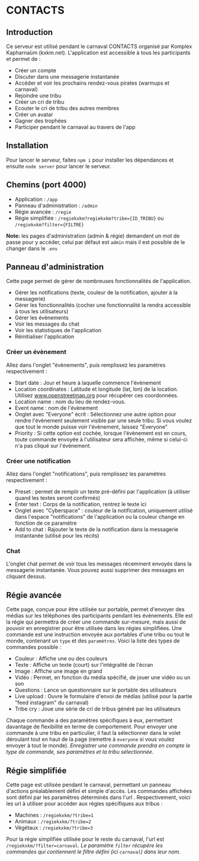 
# CONTACTS

## Introduction

Ce serveur est utilisé pendant le carnaval CONTACTS organisé par Komplex Kapharnaüm (kxkm.net). L'application est accessible à tous les participants et permet de :

- Créer un compte
- Discuter dans une messagerie instantanée
- Accéder et voir les prochains rendez-vous pirates (warmups et carnaval)
- Rejoindre une tribu
- Créer un cri de tribu
- Ecouter le cri de tribu des autres membres
- Créer un avatar
- Gagner des trophées
- Participer pendant le carnaval au travers de l'app

## Installation
Pour lancer le serveur, faites `npm i` pour installer les dépendances et ensuite `node server` pour lancer le serveur. 

## Chemins (port 4000)
- Application : `/app`
- Panneau d'administration : `/admin`
- Régie avancée : `/regie`
- Régie simplifiée : `/regiekxkm?regiekxkm?tribe={ID_TRIBU}` ou `/regiekxkm?filter={FILTRE}`

**Note:** les pages d'administration (admin & régie) demandent un mot de passe pour y accéder, celui par défaut est `admin` mais il est possible de le changer dans le `.env`

## Panneau d'administration

Cette page permet de gérer de nombreuses fonctionnalités de l'application.

- Gérer les notifications (texte, couleur de la notification, ajouter à la messagerie)
- Gérer les fonctionnalités (cocher une fonctionnalité la rendra accessible à tous les utilisateurs)
- Gérer les évènements
- Voir les messages du chat
- Voir les statistiques de l'application
- Réinitialiser l'application

### Créer un évènement

Allez dans l'onglet "évènements", puis remplissez les paramètres respectivement : 

- Start date : Jour et heure à laquelle commence l'évènement
- Location coordinates : Latitude et longitude (lat, lon) de la location. Utilisez www.openstreetmap.org pour récupérer ces coordonnées.
- Location name : nom du lieu de rendez-vous.
- Event name : nom de l'évènement
- Onglet avec "Everyone" écrit : Sélectionnez une autre option pour rendre l'évènement seulement visible par une seule tribu. Si vous voulez que tout le monde puisse voir l'évènement, laissez "Everyone"
- Priority : Si cette option est cochée, lorsque l'évènement est en cours, toute commande envoyée à l'utilisateur sera affichée, même si celui-ci n'a pas cliqué sur l'évènement.

### Créer une notification

Allez dans l'onglet "notifications", puis remplissez les paramètres respectivement : 

 - Preset : permet de remplir un texte pré-défini par l'application (à utiliser quand les textes seront confirmés)
 - Enter text : Corps de la notification, rentrez le texte ici
 - Onglet avec "Cyberspace" : couleur de la notification, uniquement utilisé dans l'espace "notifications" de l'application ou la couleur change en fonction de ce paramètre
 - Add to chat : Rajouter le texte de la notification dans la messagerie instantanée (utilisé pour les récits)

### Chat
L'onglet chat permet de voir tous les messages récemment envoyés dans la messagerie instantanée. Vous pouvez aussi supprimer des messages en cliquant dessus.

## Régie avancée

Cette page, conçue pour être utilisée sur portable, permet d'envoyer des médias sur les téléphones des participants pendant les évènements. Elle est la régie qui permettra de créer une commande sur-mesure, mais aussi de pouvoir en enregistrer pour être utilisée dans les régies simplifiées. Une commande est une instruction envoyée aux portables d'une tribu ou tout le monde, contenant un `type` et des `paramètres`. Voici la liste des types de commandes possible : 

- Couleur : Affiche une ou des couleurs
- Texte : Affiche un texte (court) sur l'intégralité de l'écran
- Image : Affiche une image en grand
- Vidéo : Permet, en fonction du média spécifié, de jouer une vidéo ou un son
- Questions : Lance un questionnaire sur le portable des utilisateurs
- Live upload : Ouvre le formulaire d'envoi de médias (utilisé pour la partie "feed instagram" du carnaval)
- Tribe cry : Joue une série de cri de tribus généré par les utilisateurs

Chaque commande a des paramètres spécifiques à eux, permettant davantage de flexibilité en terme de comportement.
Pour envoyer une commande à une tribu en particulier, il faut la sélectionner dans le volet déroulant tout en haut de la page (remettre à `everyone` si vous voulez envoyer à tout le monde).
*Enregistrer une commande prendra en compte le type de commande, ses paramètres et la tribu sélectionnée.*

## Régie simplifiée 
Cette page est utilisée pendant le carnaval, permettant un panneau d'actions préalablement défini et simple d'accès. Les commandes affichées sont défini par les paramètres déterminés dans l'url . Respectivement, voici les url à utiliser pour accéder aux régies spécifiques aux tribus : 

- Machines : `/regiekxkm/?tribe=1`
- Animaux : `/regiekxkm/?tribe=2`
- Végétaux : `/regiekxkm/?tribe=3`

Pour la régie simplifiée utilisée pour le reste du carnaval, l'url est `/regiekxkm/?filter=carnaval`.
*Le paramètre `filter` récupère les commandes qui contiennent le filtre défini (ici `carnaval`) dans leur nom.*